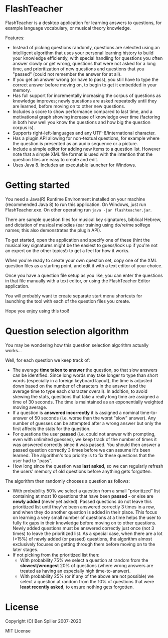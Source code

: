 # FlashTeacher
FlashTeacher is a desktop application for learning answers to questions, for example language vocabulary, or musical theory knowledge. 

Features:

* Instead of picking questions randomly, questions are selected using an intelligent algorithm that uses your personal learning history to build your knowledge efficiently, with special handling for questions you often answer slowly or get wrong, questions that were not asked for a long time, and prioritization of new questions and questions that you "passed" (could not remember the answer for at all). 
* If you get an answer wrong (or have to pass), you still have to type the correct answer before moving on, to begin to get it embedded in your memory. 
* Has full support for incrementally increasing the corpus of questions as knowledge improves; newly questions are asked repeatedly until they are learned, before moving on to other new questions.
* Includes a score to show performance compared to last time, and a motivational graph showing increase of knowledge over time (factoring in both how well you know the questions and how big the question corpus is).
* Supports right-left-languages and any UTF-8/international character.  
* Has a plugin API allowing for non-textual questions, for example where the question is presented as an audio sequence or a picture. 
* Include a simple editor for adding new items to a question list. However note that a simple XML file format is used with the intention that the question files are easy to create and edit. 
* Uses Java 8. Includes an executable launcher for Windows. 

# Getting started
You need a Java(R) Runtime Environment installed on your machine (recommended Java 8) to run this application. On Windows, just run FlashTeacher.exe. On other operating run `java -jar flashteacher.jar`. 

There are sample question files for musical key signatures, biblical Hebrew, and dictation of musical melodies (ear training using do/re/me solfege names; this also demonstrates the plugin API). 

To get started, open the application and specify one of these (hint the musical key signatures might be the easiest to guess/look up if you're not an expert on the other topics!) to get a feel for how it works. 

When you're ready to create your own question set, copy one of the XML question files as a starting point, and edit it with a text editor of your choice. 

Once you have a question file setup as you like, you can enter the questions in that file manually with a text editor, or using the FlashTeacher Editor application. 

You will probably want to create separate start menu shortcuts for launching the tool with each of the question files you create.

Hope you enjoy using this tool!

# Question selection algorithm
You may be wondering how this question selection algorithm actually works... 

Well, for each question we keep track of:

* The average **time taken to answer** the question, so that slow answers can be identified. Since long words may take longer to type than short words (especially in a foreign keyboard layout), the time is adjusted down based on the number of characters in the answer (and the average time to type each character overall). In addition, to avoid skewing the stats, questions that take a really long time are assigned a time of 30 seconds. The time is maintained as an exponentially weighted moving average. 
* If a question is **answered incorrectly** it is assigned a nominal time-to-answer of 50 seconds (i.e. worse than the worst "slow" answer). Any number of guesses can be attempted after a wrong answer but only the first affects the stats for the question. 
* For questions the user **passed** (i.e. could not answer with prompting, even with unlimited guesses), we keep track of the number of times it was answered correctly since it was passed. You should then answer a passed question correctly 3 times before we can assume it's been learned. The algorithm's top priority is to fix these questions that the user had to "pass". 
* How long since the question was **last asked**, so we can regularly refresh the users' memory of old questions before anything gets forgotten. 

The algorithm then randomly chooses a question as follows:
* With probability 50% we select a question from a small "prioritized" list containing at most 10 questions that have been **passed** - or else are **newly added** (never yet asked). Passed questions do not leave this prioritized list until they've been answered correctly 3 times in a row, and when they do another question is added in their place. This focus on learning a very small number of questions at a time helps the user to fully fix gaps in their knowledge before moving on to other questions. Newly added questions must be answered correctly just once (not 3 times) to leave the prioritized list. As a special case, when there are a lot (>15%) of newly added (or passed) questions, the algorithm almost exclusively focuses on getting through them before moving on to the later stages. 
* If not picking from the prioritized list then:
    * With probability 75% we select a question at random from the **slowest/wrongest** 20% of questions (where wrong answers are treated as having an especially high time-to-answer). 
    * With probability 25% (or if any of the above are not possible) we select a question at random from the 10% of questions that were **least recently asked**, to ensure nothing gets forgotten. 


# License
Copyright (C) Ben Spiller 2007-2020

MIT License
